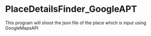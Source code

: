 # PlaceDetailsFinder_GoogleAPT

This program will shoot the json file of the place which is input using GoogleMapsAPI
